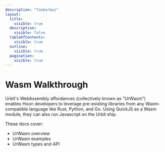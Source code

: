 ```yaml
---
description: "foobarbaz"
layout:
  title:
    visible: true
  description:
    visible: false
  tableOfContents:
    visible: true
  outline:
    visible: true
  pagination:
    visible: true
---
```


# Wasm Walkthrough

Urbit's WebAssembly affordances (collectively known as "UrWasm") enables Hoon developers to leverage pre-existing libraries from any Wasm-compatible language like Rust, Python, and Go. Using QuickJS as a Wasm module, they can also run Javascript on the Urbit ship.

These docs cover:
- UrWasm overview
- UrWasm examples
- UrWasm types and API

